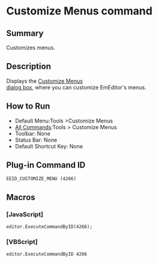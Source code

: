 # Customize Menus command

## Summary

Customizes menus.

## Description

Displays the [Customize Menus \
dialog box](../../dlg/menus/index), where you can customize EmEditor's menus.

## How to Run

- Default Menu:Tools \>Customize Menus
- [All Commands](all_commands):Tools >
Customize Menus
- Toolbar: None
- Status Bar: None
- Default Shortcut Key: None

## Plug-in Command ID

```
EEID_CUSTOMIZE_MENU (4266)```

## Macros

### \[JavaScript\]

```
editor.ExecuteCommandByID(4266);
```

### \[VBScript\]

```
editor.ExecuteCommandByID 4266
```
